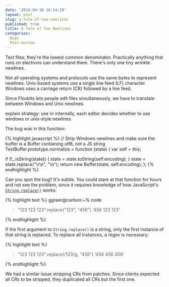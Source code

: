 ```yaml
---
date: '2014-04-18 16:14:29'
layout: post
slug: a-tale-of-two-newlines
published: true
title: A Tale of Two Newlines
categories:
  Bugs
  Post-mortem
---
```


Text files; they're the lowest common denominator. Practically anything that runs on electrons can understand them. There's only one tiny wrinkle: newlines.

Not all operating systems and protocols use the same bytes to represent newlines. Unix-based systems use a single line feed (LF) character. Windows uses a carriage return (CR) followed by a line feed.

Since Floobits lets people edit files simultaneously, we have to translate between Windows and Unix newlines.

explain strategy: use \n internally, each editor decides whether to use windows or unix-style newlines

The bug was in this function:

{% highlight javascript %}
// Strip Windows newlines and make sure the buffer is a Buffer containing utf8, not a JS string
TextBuffer.prototype.normalize = function (state) {
  var self = this;

  if (!_.isString(state)) {
    state = state.toString(self.encoding);
  }
  state = state.replace("\r\n", "\n");
  return new Buffer(state, self.encoding);
};
{% endhighlight %}

Can you spot the bug? It's subtle. You could stare at that function for hours and not see the problem, since it requires knowledge of how JavaScript's <code>[String.replace()](https://developer.mozilla.org/en-US/docs/Web/JavaScript/Reference/Global_Objects/String/replace)</code> works:

{% highlight text %}
ggreer@carbon:~% node
> "123 123 123".replace("123", "456")
'456 123 123'
> 
{% endhighlight %}

If the first argument to <code>String.replace()</code> is a string, only the first instance of that string is replaced. To replace all instances, a regex is necessary:

{% highlight text %}
> "123 123 123".replace(/123/g, "456")
'456 456 456'
> 
{% endhighlight %}

We had a similar issue stripping CRs from patches. Since clients expected all CRs to be stripped, they duplicated all CRs but the first one.

